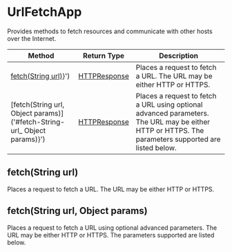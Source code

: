 # UrlFetchApp
Provides methods to fetch resources and communicate with other hosts over the Internet.

|Method|Return Type|Description|
|-|-|-
[fetch(String url)]('#fetch-String-url)}')|[HTTPResponse](./HTTPResponse)|Places a request to fetch a URL. The URL may be either HTTP or HTTPS.<br />
[fetch(String url, Object params)]('#fetch-String-url_ Object params)}')|[HTTPResponse](./HTTPResponse)|Places a request to fetch a URL using optional advanced parameters. The URL may be either HTTP or HTTPS. The parameters supported are listed below.<br />

<a name="#fetch-String-url)"></a>
## fetch(String url)
Places a request to fetch a URL. The URL may be either HTTP or HTTPS.


<a name="#fetch-String-url_ Object params)"></a>
## fetch(String url, Object params)
Places a request to fetch a URL using optional advanced parameters. The URL may be either HTTP or HTTPS. The parameters supported are listed below.


